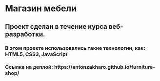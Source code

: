 <h1>Магазин мебели</h1>


<h2>Проект сделан в течение курса веб-разработки.</h2>

<h3>В этом проекте использовались такие технологии, как: HTML5, CSS3, JavaScript</h3>

<h3>Ссылка на деплой: https://antonzakharo.github.io/furniture-shop/</h3>
